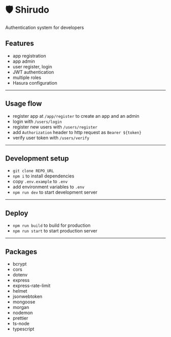 # 🛡️ Shirudo

Authentication system for developers

## Features

- app registration
- app admin
- user register, login
- JWT authentication
- multiple roles
- Hasura configuration

---

## Usage flow

- register app at `/app/register` to create an app and an admin
- login with `/users/login`
- register new users with `/users/register`
- add `Authorization` header to http request as `Bearer ${token}`
- verify user token with `/users/verify`

---

## Development setup

- `git clone REPO_URL`
- `npm i` to install dependencies
- copy `.env.example` to `.env`
- add environment variables to `.env`
- `npm run dev` to start development server

---

## Deploy

- `npm run build` to build for production
- `npm run start` to start production server

---

## Packages

- bcrypt
- cors
- dotenv
- express
- express-rate-limit
- helmet
- jsonwebtoken
- mongoose
- morgan
- nodemon
- prettier
- ts-node
- typescript
